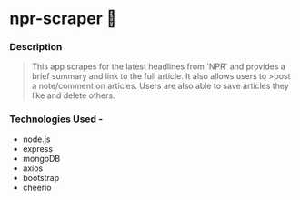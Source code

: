 # npr-scraper :newspaper:

### Description
>This app scrapes for the latest headlines from 'NPR' and provides a brief summary and link to the full article. It also allows users to >post a note/comment on articles. Users are also able to save articles they like and delete others.

### Technologies Used -

* node.js
* express
* mongoDB
* axios
* bootstrap
* cheerio
